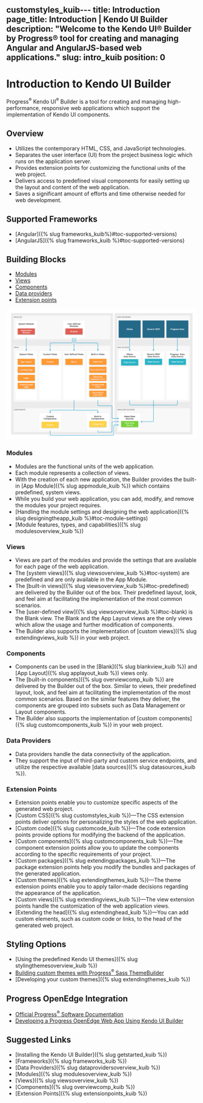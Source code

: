 customstyles_kuib---
title: Introduction
page_title: Introduction | Kendo UI Builder
description: "Welcome to the Kendo UI® Builder by Progress® tool for creating and managing Angular and AngularJS-based web applications."
slug: intro_kuib
position: 0
---

# Introduction to Kendo UI Builder

Progress<sup>®</sup> Kendo UI<sup>®</sup> Builder is a tool for creating and managing high-performance, responsive web applications which support the implementation of Kendo UI components.

## Overview

* Utilizes the contemporary HTML, CSS, and JavaScript technologies.
* Separates the user interface (UI) from the project business logic which runs on the application server.
* Provides extension points for customizing the functional units of the web project.
* Delivers access to predefined visual components for easily setting up the layout and content of the web application.
* Saves a significant amount of efforts and time otherwise needed for web development.

## Supported Frameworks

* [Angular]({% slug frameworks_kuib%}#toc-supported-versions)
* [AngularJS]({% slug frameworks_kuib %}#toc-supported-versions)

## Building Blocks

* [Modules](#toc-modules)
* [Views](#toc-views)
* [Components](#toc-components)
* [Data providers](#toc-data-providers)
* [Extension points](#toc-extension-points)

<img src="images/building_blocks_intro_kuib.png" class="img-responsive" alt="The Building Blocks of the Kendo UI Builder"/>

### Modules

* Modules are the functional units of the web application.
* Each module represents a collection of views.
* With the creation of each new application, the Builder provides the built-in [App Module]({% slug appmodule_kuib %}) which contains predefined, system views.
* While you build your web application, you can add, modify, and remove the modules your project requires.
* [Handling the module settings and designing the web application]({% slug designingtheapp_kuib %}#toc-module-settings)
* [Module features, types, and capabilities]({% slug modulesoverview_kuib %})

### Views

* Views are part of the modules and provide the settings that are available for each page of the web application.
* The [system views]({% slug viewsoverview_kuib %}#toc-system) are predefined and are only available in the App Module.
* The [built-in views]({% slug viewsoverview_kuib %}#toc-predefined) are delivered by the Builder out of the box. Their predefined layout, look, and feel aim at facilitating the implementation of the most common scenarios.
* The [user-defined view]({% slug viewsoverview_kuib %}#toc-blank) is the Blank view. The Blank and the App Layout views are the only views which allow the usage and further modification of components.  
* The Builder also supports the implementation of [custom views]({% slug extendingviews_kuib %}) in your web project.

### Components

* Components can be used in the [Blank]({% slug blankview_kuib %}) and [App Layout]({% slug applayout_kuib %}) views only.  
* The [built-in components]({% slug overviewcomp_kuib %}) are delivered by the Builder out of the box. Similar to views, their predefined layout, look, and feel aim at facilitating the implementation of the most common scenarios. Based on the similar features they deliver, the components are grouped into subsets such as Data Management or Layout components.
* The Builder also supports the implementation of [custom components]({% slug customcomponents_kuib %}) in your web project.  

### Data Providers

* Data providers handle the data connectivity of the application.
* They support the input of third-party and custom service endpoints, and utilize the respective available [data sources]({% slug datasources_kuib %}).

### Extension Points

* Extension points enable you to customize specific aspects of the generated web project.
* [Custom CSS]({% slug customstyles_kuib %})&mdash;The CSS extension points deliver options for personalizing the styles of the web application.
* [Custom code]({% slug customcode_kuib %})&mdash;The code extension points provide options for modifying the backend of the application.  
* [Custom components]({% slug customcomponents_kuib %})&mdash;The component extension points allow you to update the components according to the specific requirements of your project.
* [Custom packages]({% slug extendingpackages_kuib %})&mdash;The package extension points help you modify the bundles and packages of the generated application.
* [Custom themes]({% slug extendingthemes_kuib %})&mdash;The theme extension points enable you to apply tailor-made decisions regarding the appearance of the application.  
* [Custom views]({% slug extendingviews_kuib %})&mdash;The view extension points handle the customization of the web application views.
* [Extending the head]({% slug extendinghead_kuib %})&mdash;You can add custom elements, such as custom code or links, to the head of the generated web project.

## Styling Options

* [Using the predefined Kendo UI themes]({% slug stylingthemesoverview_kuib %})
* [Building custom themes with Progress<sup>®</sup> Sass ThemeBuilder](http://themebuilder.telerik.com/)
* [Developing your custom themes]({% slug extendingthemes_kuib %})

## Progress OpenEdge Integration

* [Official Progress<sup>®</sup> Software Documentation](https://www.progress.com/documentation/kendo-ui-builder)  
* [Developing a Progress OpenEdge Web App Using Kendo UI Builder](https://www.progress.com/services/education/openedge/developing-an-openedge-web-app-using-kendo-ui-builder)

## Suggested Links

* [Installing the Kendo UI Builder]({% slug getstarted_kuib %})
* [Frameworks]({% slug frameworks_kuib %})
* [Data Providers]({% slug dataprovidersoverview_kuib %})
* [Modules]({% slug modulesoverview_kuib %})
* [Views]({% slug viewsoverview_kuib %})
* [Components]({% slug overviewcomp_kuib %})
* [Extension Points]({% slug extensionpoints_kuib %})
